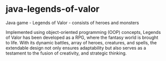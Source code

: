 # java-legends-of-valor
Java game - Legends of Valor - consists of heroes and monsters

Implemented using object-oriented programming (OOP) concepts, Legends of Valor has been developed as a RPG, where the fantasy world is brought to life.
With its dynamic battles, array of heroes, creatures, and spells, the extendable design not only ensures adaptability but also serves as a testament to the fusion of creativity, and strategic thinking.
